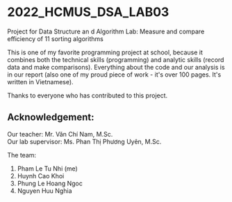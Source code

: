 # 2022_HCMUS_DSA_LAB03
Project for Data Structure an d Algorithm Lab: Measure and compare efficiency of 11 sorting algorithms

This is one of my favorite programming project at school, because it combines both the technical skills (programming) and analytic skills (record data and make comparisons). Everything about the code and our analysis is in our report (also one of my proud piece of work - it's over 100 pages. It's written in Vietnamese). 

Thanks to everyone who has contributed to this project.

## Acknowledgement:
Our teacher: Mr. Văn Chí Nam, M.Sc.   
Our lab supervisor: Ms. Phan Thị Phương Uyên, M.Sc.   

The team: 
1. Pham Le Tu Nhi (me)
2. Huynh Cao Khoi
3. Phung Le Hoang Ngoc
4. Nguyen Huu Nghia
